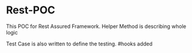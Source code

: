 # Rest-POC
This POC for Rest Assured Framework.
Helper Method is describing whole logic

Test Case is also written to define the testing.
#hooks added
